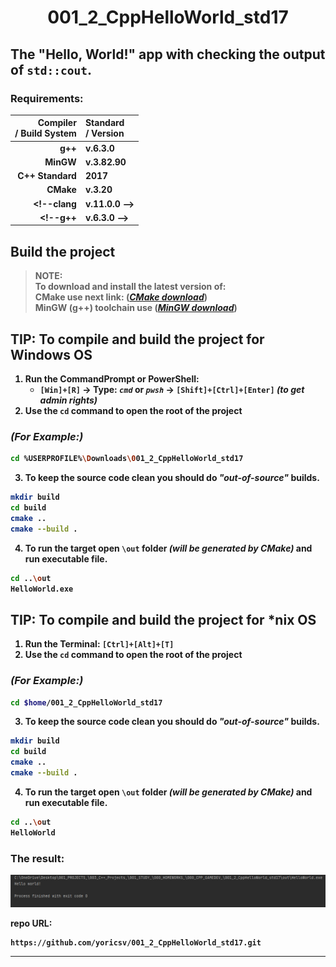 # <p align = center><b>001_2_CppHelloWorld_std17<b></p>

## The "Hello, World!" app with checking the output of `std::cout`.

### Requirements:
**Compiler</br> / Build System** | **Standard</br> / Version**
--: | :--
**g++** | v.6.3.0
**MinGW** | v.3.82.90
**C++ Standard** | 2017
**CMake** | v.3.20
<!--**clang** | v.11.0.0 --> <!--"C:\Program Files\LLVM\bin"-->
<!--**g++** | v.6.3.0 -->    <!--"C:\MinGW_Compiler_C-C++\bin"-->

<!-- ### Additional libraries
**Library** | **Version**
--: | :--
SDL2 | v.2.0.16 (stable) -->


## Build the project

> **NOTE**:</br> To download and install the latest version of:</br>
> **CMake** use next link: ([*CMake download*][cmake])</br> 
> **MinGW (g++)** toolchain use ([*MinGW download*][mingw])

## **TIP:** To compile and build the project for **Windows OS**
1. Run the **CommandPrompt** or **PowerShell**:
   * `[Win]+[R]` -> Type: *`cmd`* or *`pwsh`* -> `[Shift]+[Ctrl]+[Enter]` *(to get admin rights)*
2. Use the `cd` command to open the root of the project
### *(For Example:)*
```bash
cd %USERPROFILE%\Downloads\001_2_CppHelloWorld_std17
```
3. To keep the source code clean you should do *"out-of-source"* builds.

```bash
mkdir build
cd build
cmake ..
cmake --build .
```
4. To run the target open `\out` folder *(will be generated by CMake)* and run executable file.

```bash
cd ..\out
HelloWorld.exe
```

## **TIP:** To compile and build the project for **\*nix OS**
1. Run the **Terminal**: `[Ctrl]+[Alt]+[T]`
2. Use the `cd` command to open the root of the project
### *(For Example:)*
```bash
cd $home/001_2_CppHelloWorld_std17
```
3. To keep the source code clean you should do *"out-of-source"* builds.

```bash
mkdir build
cd build
cmake ..
cmake --build .
```
4. To run the target open `\out` folder *(will be generated by CMake)* and run executable file.

```bash
cd ..\out
HelloWorld
```

### The result:
![Result][result]

repo URL:
```
https://github.com/yoricsv/001_2_CppHelloWorld_std17.git
```

---

<!--
* [*CMake download*][cmake]
* [*MinGW download*][mingw]
* [Result][result]
-->

[cmake]: https://cmake.org/download
[mingw]: https://www.mingw-w64.org/downloads
[result]: res/img/cpp_helloworld_check_cout.png

